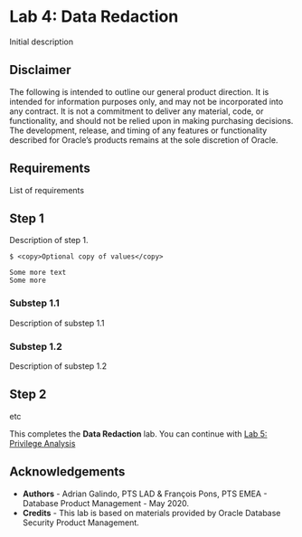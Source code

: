 # Lab 4: Data Redaction

Initial description 

## Disclaimer ##
The following is intended to outline our general product direction. It is intended for information purposes only, and may not be incorporated into any contract. It is not a commitment to deliver any material, code, or functionality, and should not be relied upon in making purchasing decisions. The development, release, and timing of any features or functionality described for Oracle’s products remains at the sole discretion of Oracle.

## Requirements ##

List of requirements

## Step 1 ##

Description of step 1.

````
$ <copy>Optional copy of values</copy>

Some more text
Some more
````

### Substep 1.1 ###

Description of substep 1.1

### Substep 1.2 ###

Description of substep 1.2

## Step 2 ##

etc

This completes the **Data Redaction** lab. You can continue with [Lab 5: Privilege Analysis](../lab500/lab500_privilege_analysis.md)

## Acknowledgements

- **Authors** - Adrian Galindo, PTS LAD & François Pons, PTS EMEA - Database Product Management - May 2020.
- **Credits** - This lab is based on materials provided by Oracle Database Security Product Management.